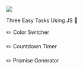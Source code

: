 ![](https://media.giphy.com/media/duX0jtSZeJXm3zCi7E/giphy.gif)


Three Easy Tasks Using JS 🎯

✏️ Color Switcher

✏️ Countdown Timer

✏️ Promise Generator
